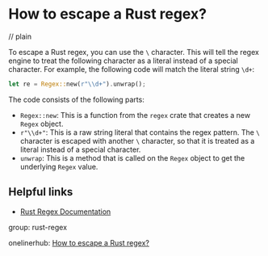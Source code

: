 # How to escape a Rust regex?
// plain

To escape a Rust regex, you can use the `\` character. This will tell the regex engine to treat the following character as a literal instead of a special character. For example, the following code will match the literal string `\d+`:

```rust
let re = Regex::new(r"\\d+").unwrap();
```

The code consists of the following parts:

- `Regex::new`: This is a function from the `regex` crate that creates a new `Regex` object.
- `r"\\d+"`: This is a raw string literal that contains the regex pattern. The `\` character is escaped with another `\` character, so that it is treated as a literal instead of a special character.
- `unwrap`: This is a method that is called on the `Regex` object to get the underlying `Regex` value.

## Helpful links

- [Rust Regex Documentation](https://doc.rust-lang.org/regex/regex/index.html)

group: rust-regex

onelinerhub: [How to escape a Rust regex?](https://onelinerhub.com/rust/how-to-escape-a-rust-regex)